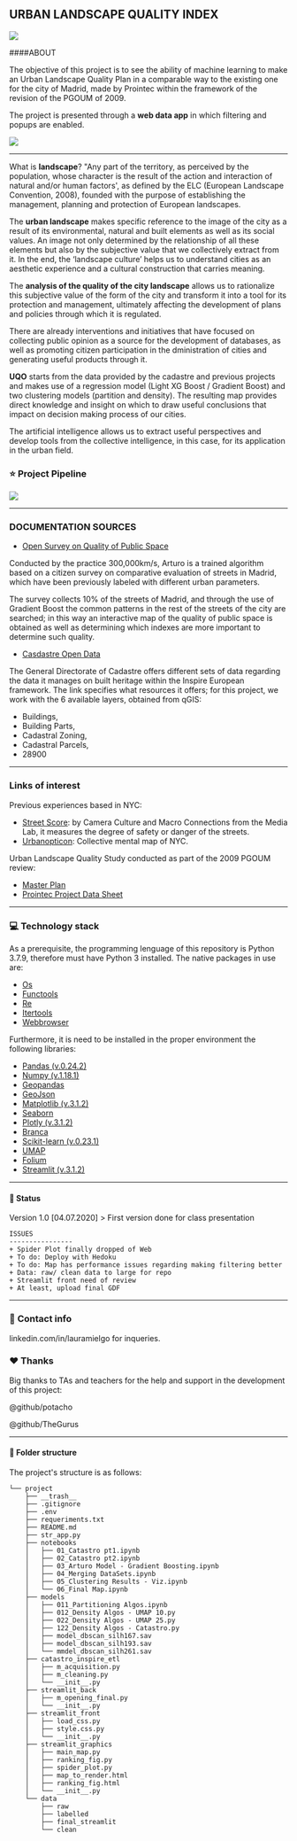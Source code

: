 ## URBAN LANDSCAPE QUALITY INDEX
![](https://res.cloudinary.com/dute7e5ne/image/upload/v1604109631/WhatsApp_Image_2020-10-31_at_01.43.00_zrqa3c.jpg)

####ABOUT

The objective of this project is to see the ability of machine learning to make an Urban 
Landscape Quality Plan in a comparable way to the existing one for the city of Madrid, 
made by Prointec within the framework of the revision of the PGOUM of 2009. 

The project is presented through a **web data app** in which filtering and popups are enabled.

![](https://res.cloudinary.com/dute7e5ne/image/upload/v1604109643/HowToGif_zrjbhv.gif)

--------------------------------------------------------------------------------------
What is **landscape**? "Any part of the territory, as perceived by the population, whose 
character is the result of the action and interaction of natural and/or human factors', as 
defined by the ELC (European Landscape Convention, 2008), founded with the purpose of 
establishing the management, planning and protection of European landscapes.

The **urban landscape** makes specific reference to the image of the city as a result of its 
environmental, natural and built elements as well as its social values. An image not only 
determined by the relationship of all these elements but also by the subjective value that we 
collectively extract from it. In the end, the ‘landscape culture’ helps us to understand cities 
as an aesthetic experience and a cultural construction that carries meaning. 

The **analysis of the quality of the city landscape** allows us to rationalize this subjective 
value of the form of the city and transform it into a tool for its protection and management, 
ultimately affecting the development of plans and policies through which it is regulated.

There are already interventions and initiatives that have focused on collecting public opinion 
as a source for the development of databases, as well as promoting citizen participation in the 
dministration of cities and generating useful products through it. 

**UQO** starts from the data provided by the cadastre and previous projects and makes use of a 
regression model (Light XG Boost / Gradient Boost) and two clustering models (partition and 
density). The resulting map provides direct knowledge and insight on which to draw useful 
conclusions that impact on decision making process of our cities.

The artificial intelligence allows us to extract useful perspectives and develop tools 
from the collective intelligence, in this case, for its application in the urban field.

### :star: Project Pipeline
![](https://res.cloudinary.com/dute7e5ne/image/upload/v1604109612/WhatsApp_Image_2020-10-31_at_02.03.23_rwukmf.jpg)

--------------------------------------------------------------------------------------
### DOCUMENTATION SOURCES
* [Open Survey on Quality of Public Space](http://arturo.300000kms.net/#1)

Conducted by the practice 300,000km/s, Arturo is a trained algorithm based on a citizen 
survey on comparative evaluation of streets in Madrid, which have been previously labeled 
with different urban parameters.

The survey collects 10% of the streets of Madrid, and through the use of Gradient Boost 
the common patterns in the rest of the streets of the city are searched; in this way an 
interactive map of the quality of public space is obtained as well as determining which 
indexes are more important to determine such quality.

* [Casdastre Open Data](http://www.catastro.minhap.es/webinspire/index.html)

The General Directorate of Cadastre offers different sets of data regarding the data it 
manages on built heritage within the Inspire European framework. The link specifies what 
resources it offers; for this project, we work with the 6 available layers, obtained from 
qGIS: 
* Buildings, 
* Building Parts, 
* Cadastral Zoning, 
* Cadastral Parcels, 
* 28900

----
### Links of interest
Previous experiences based in NYC:

* [Street Score](http://streetscore.media.mit.edu/): by Camera Culture and Macro Connections 
from the Media Lab, it measures the degree of safety or danger of the streets.
* [Urbanopticon](https://goodcitylife.org/): Collective mental map of NYC.

Urban Landscape Quality Study conducted as part of the 2009 PGOUM review:
* [Master Plan](http://www.urbanalibi.es/plan-director-para-la-calidad-del-paisaje-urbano-de-madrid/)
* [Prointec Project Data Sheet](https://www.prointec.es/es/project/calidad-paisaje-urbano-madrid-espana)

----
### :computer: **Technology stack**
As a prerequisite, the programming lenguage of this repository is Python 3.7.9, therefore must have Python 3 installed. The native packages in use are:
- [Os](https://docs.python.org/3/library/os.html)
- [Functools](https://docs.python.org/3/library/functools.html)
- [Re](https://docs.python.org/3/library/re.html)
- [Itertools](https://docs.python.org/3/library/itertools.html)
- [Webbrowser](https://docs.python.org/2/library/webbrowser.html)

Furthermore, it is need to be installed in the proper environment the following libraries:

- [Pandas (v.0.24.2)](https://pandas.pydata.org/pandas-docs/stable/reference/index.html)
- [Numpy (v.1.18.1)](https://numpy.org/doc/stable/)
- [Geopandas](https://geopandas.org/index.html)
- [GeoJson](https://github.com/jazzband/geojson)
- [Matplotlib (v.3.1.2)](https://matplotlib.org/contents.html)
- [Seaborn](https://seaborn.pydata.org/)
- [Plotly (v.3.1.2)](https://matplotlib.org/contents.html)
- [Branca](https://pypi.org/project/branca/)
- [Scikit-learn (v.0.23.1)](https://towardsdatascience.com/preprocessing-with-sklearn-a-complete-and-comprehensive-guide-670cb98fcfb9)
- [UMAP](https://umap-learn.readthedocs.io/en/latest/)
- [Folium](https://python-visualization.github.io/folium/#:~:text=folium%20makes%20it%20easy%20to,as%20markers%20on%20the%20map.)
- [Streamlit (v.3.1.2)](https://matplotlib.org/contents.html)

-----
#### :construction: Status
Version 1.0 [04.07.2020] > First version done for class presentation
```
ISSUES
----------------
+ Spider Plot finally dropped of Web
+ To do: Deploy with Hedoku
+ To do: Map has performance issues regarding making filtering better
+ Data: raw/ clean data to large for repo
+ Streamlit front need of review
+ At least, upload final GDF
```

---
### :love_letter: **Contact info**
linkedin.com/in/lauramielgo for inqueries.

### :hearts: **Thanks**
Big thanks to TAs and teachers for the help and support in the development of this project:

@github/potacho

@github/TheGurus

---
#### :file_folder: **Folder structure**
The project's structure is as follows:
```
└── project
    ├── __trash__
    ├── .gitignore
    ├── .env
    ├── requeriments.txt
    ├── README.md
    ├── str_app.py
    ├── notebooks
    │   ├── 01_Catastro pt1.ipynb
    │   ├── 02_Catastro pt2.ipynb
    │   ├── 03_Arturo Model - Gradient Boosting.ipynb
    │   ├── 04_Merging DataSets.ipynb 
    │   ├── 05_Clustering Results - Viz.ipynb    
    │   └── 06_Final Map.ipynb
    ├── models
    │   ├── 011_Partitioning Algos.ipynb
    │   ├── 012_Density Algos - UMAP 10.py
    │   ├── 022_Density Algos - UMAP 25.py
    │   ├── 122_Density Algos - Catastro.py
    │   ├── model_dbscan_silh167.sav
    │   ├── model_dbscan_silh193.sav
    │   └── mmdel_dbscan_silh261.sav
    ├── catastro_inspire_etl
    │   ├── m_acquisition.py
    │   ├── m_cleaning.py
    │   └── __init__.py
    ├── streamlit_back
    │   ├── m_opening_final.py
    │   └── __init__.py
    ├── streamlit_front
    │   ├── load_css.py
    │   ├── style.css.py
    │   └── __init__.py
    ├── streamlit_graphics
    │   ├── main_map.py
    │   ├── ranking_fig.py
    │   ├── spider_plot.py
    │   ├── map_to_render.html
    │   ├── ranking_fig.html
    │   └── __init__.py
    └── data
        ├── raw
        ├── labelled
        ├── final_streamlit
        └── clean


```

